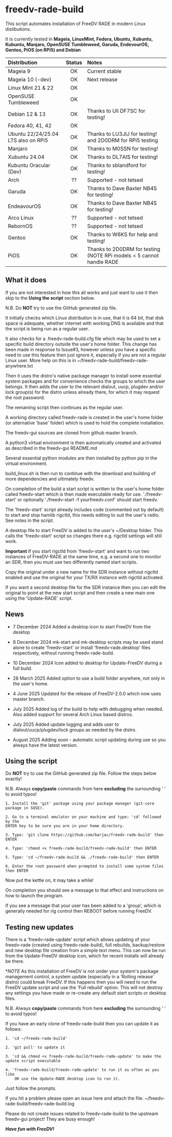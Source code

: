  # freedv-rade-build

This script automates installation of FreeDV RADE in modern Linux distibutions.

It is currently tested in **Mageia, LinuxMint, Fedora, Ubuntu, Xubuntu, Kubuntu, Manjaro, OpenSUSE Tumbleweed, Garuda, EndevourOS, Gentoo, PiOS (on RPi5) and Debian**

  |**Distribution**      |**Status** | **Notes** | 
  |:---              | :----: | :--- |
  |Mageia 9          |OK    | Current stable|
  |Mageia 10 (-dev)  |OK    | Next release  |
  |Linux Mint 21 & 22|OK    |               |
  |OpenSUSE Tumbleweed|OK   |               |
  |Debian 12 & 13    |OK    |Thanks to Uli DF7SC for testing!
  |Fedora 40, 41, 42 |OK    |               |
  |Ubuntu 22/24/25.04 LTS also on RPi5|OK    |Thanks to LU3JIJ for testing! and 2D0DRM for RPi5 testing|
  |Manjaro           |OK    |Thanks to M0SSN for testing!|
  |Xubuntu 24.04     |OK    |Thanks to DL7AIS for testing!|
  |Kubuntu Oracular (Dev)|OK |Thanks to sblandford for testing!|
  |Arch              |??    |Supported - not tetsed|
  |Garuda            |OK    |Thanks to Dave Baxter NB4S for testing! |
  |EndeavourOS       |OK    |Thanks to Dave Baxter NB4S for testing! |
  |Arco Linux        |??    |Supported - not tetsed       |
  |RebornOS          |??    |Supported - not tetsed       |
  |Gentoo            |OK    |Thanks to W6KS for help and testing!
  |PiOS              |OK    |Thanks to 2D0DRM for testing (NOTE RPi models < 5 cannot handle RADE|
## What it does
If you are not interested in how this all works and just want to use it then skip to the **Using the script** section below.

N.B. Do **NOT** try to use the GitHub generated zip file.

It initially checks which Linux distribution is in use, that it is 64 bit, that disk space is adequate, whether internet with working DNS is
available and that the script is being run as a regular user.

It also checks for a .freedv-rade-build.cfg file which may be used to set a specific build directory outside the user's home folder.
This change has been made in response to Issue#3, however unless you have a specific need to use this feature then just ignore it,
especially if you are not a regular Linux user.
More help on this is in ~/freedv-rade-build/freedv-rade-anywhere.txt

Then it uses the distro's native package manager to install some essential system packages and for convenience checks the groups to which
the user belongs. It then adds the user to the relevant dialout, uucp, plugdev and/or lock group(s) for the distro unless already there,
for which it may request the root password.

The remaining script then continues as the regular user.

A working directory called freedv-rade is created in the user's home folder (or alternative 'base' folder) which is used to hold the complete installation.

The freedv-gui sources are cloned from github master branch.

A python3 virtual environment is then automatically created and activated as described in the freedv-gui README.md

Several essential python modules are then installed by python pip in the virtual environment.

build_linux.sh is then run to continue with the download and building of more dependencies and ultimately freedv.

On completion of the build a start script is written to the user's home folder called freedv-start which is then made executable ready for use.
'./freedv-start' or optionally './freedv-start -f yourfreedv.conf' should start freedv.

The 'freedv-start' script already includes code (commented out by default) to start and stop hamlib rigctld, this needs editing to suit the user's radio. See notes in the script.

A desktop file to start FreeDV is added to the user's ~/Desktop folder. This calls the 'freedv-start' script so changes there e.g. rigctld settings will still work. 

**Important** If you start rigctld from 'freedv-start' and want to run two instances of FreeDV-RADE at the same time, e.g. a second one to monitor an SDR,  then you
 must use two differently named start scripts.

Copy the original under a new name for the SDR instance without rigctld enabled and use the original for your TX/RX instance with rigctld activated.

If you want a second desktop file for the SDR instance then you can edit the original to point at the new start script and then create a new main one using the 'Update-RADE' script.

## News

- 7 December 2024 Added a desktop icon to start FreeDV from the desktop

- 8 December 2024 mk-start and mk-desktop scripts may be used stand alone to create 'freedv-start' or install
'freedv-rade.desktop' files respectively, without running freedv-rade-build.

- 10 December 2024 Icon added to desktop for Update-FreeDV during a full build.

- 28 March 2025 Added option to use a build folder anywhere, not only in the user's home.

- 4 June 2025 Updated for the release of FreeDV-2.0.0 which now uses master branch.

- July 2025 Added log of the build to help with debugging when needed.
Also added support for several Arch Linux based distros.
- July 2025 Added update logging and adds user to dialout/uucp/plugdev/lock groups as needed by the distro.
- August 2025 Adding soon - automatic script updating during use so you always have the latest version.


## Using the script

   Do **NOT** try to use the GitHub generated zip file. Follow the steps below exactly!

   N.B. Always **copy/paste** commands from here **excluding** the surrounding ' ' to avoid typos!

    1. Install the 'git' package using your package manager (git-core package in SUSE).

    2. Go to a terminal emulator on your machine and type: 'cd' followed by the 
    ENTER key to be sure you are in your home directory.

    3. Type: 'git clone https://github.com/barjac/freedv-rade-build' then ENTER

    4. Type: 'chmod +x freedv-rade-build/freedv-rade-build' then ENTER

    5. Type: 'cd ~/freedv-rade-build && ./freedv-rade-build' then ENTER

    6. Enter the root password when prompted to install some system files then ENTER

Now put the kettle on, it may take a while!

On completion you should see a message to that effect and instructions on how to launch the program.

If you see a message that your user has been added to a 'group', which is generally needed for rig control then REBOOT before running FreeDV.

## Testing new updates
There is a 'freedv-rade-update' script which allows updating of your freedv-rade (created using freedv-rade-build), full rebuilds, backup/restore and new desktop file creation from a simple text menu.
This can now be run from the Update-FreeDV desktop icon, which for recent installs will already be there.

**NOTE* As this installation of FreeDV is not under your system's package management control, a system update (especially in a 'Rolling release' distro)
could break FreeDV. If this happens then you will need to run the FreeDV update script and use the 'Full rebuild' option. This will not destroy any settings you have made or re-create any default start scripts or desktop files.

N.B. Always **copy/paste** commands from here **excluding** the surrounding ' ' to avoid typos!

If you have an early clone of freedv-rade-build then you can update it as follows:

    1. 'cd ~/freedv-rade-build'

    2. 'git pull' to update it

    3. 'cd && chmod +x freedv-rade-build/freedv-rade-update' to make the update script executable

    4. 'freedv-rade-build/freedv-rade-update' to run it as often as you like
        OR use the Update-RADE desktop icon to run it.

Just follow the prompts.

If you hit a problem please open an issue here and attach the file: ~/freedv-rade-build/freedv-rade-build.log

Please do not create issues related to freedv-rade-build to the upstream freedv-gui project! They are busy enough!

***Have fun with FreeDV!***

